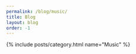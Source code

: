 ```yaml
---
permalink: /blog/music/
title: Blog
layout: blog
order: -1
---
```


{% include posts/category.html name="Music" %}